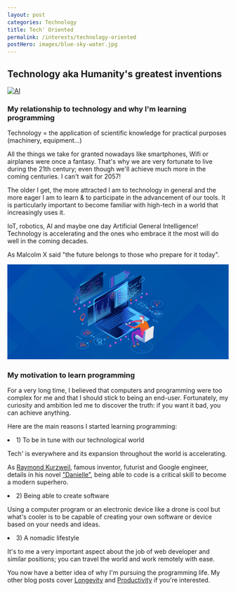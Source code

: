 ```yaml
---
layout: post
categories: Technology
title: Tech' Oriented
permalink: /interests/technology-oriented
postHero: images/blue-sky-water.jpg
---
```


<h2>
  Technology aka Humanity's greatest inventions
</h2>
<a href="{{ page.permalink}}"><img class="post-img-hero" src="http://i.hurimg.com/i/hdn/75/0x0/5deb806fd3806c0da89e6816.jpeg"
 alt="AI">
</a>

<h3 class="post-summary">
  My relationship to technology and why I'm learning programming
</h3>

<div class="first-sentence-techoriented">
  <p>
    Technology = the application of scientific knowledge for practical purposes (machinery, equipment...)
  </p>
</div>

 <p>
   All the things we take for granted nowadays like smartphones, Wifi or airplanes were once a fantasy.
   That's why we are very fortunate to live during the 21th century;
    even though we'll achieve much more in the coming centuries.  I can't wait for 2057!
</p>
<p>

</p>
<p>

</p>


<p>
  The older I get, the more attracted I am to technology in general and the more
  eager I am to learn & to participate in the advancement of our tools.
  It is particularly important to become familiar with high-tech in a world that increasingly uses it.
</p>

<p>
  IoT, robotics, AI and maybe one day Artificial General Intelligence!
  Technology is accelerating and the ones who embrace it the most will do well in the coming decades.
</p>
<p>
  As Malcolm X said "the future belongs to those who prepare for it today".
</p>

<img class="post-img" src="/images/programming.jpg" alt="programming">

<h3>
  My motivation to learn programming
</h3>

<p>
  For a very long time, I believed that computers and programming were too complex for me
  and that I should stick to being an end-user.
  Fortunately, my curiosity and ambition led me to discover the truth: if you want it bad, you can achieve anything.
</p>

<p>
  Here are the main reasons I started learning programming:
</p>

<div class="list-post-achievingmore">
  <li>
    1) To be in tune with our technological world
  </li>
  <p>
    Tech' is everywhere and its expansion throughout the world is accelerating.
  </p>
  <p>
    As <a href="https://en.wikipedia.org/wiki/Ray_Kurzweil" target="-_blank" rel="noopener">
    Raymond Kurzweil</a>, famous inventor, futurist and Google engineer, details in his novel
    <a href="https://www.danielleworld.com/" target="-_blank" rel="noopener">"Danielle"</a>,
    being able to code is a critical skill to become a modern superhero.
  </p>
  <li>
    2) Being able to create software
  </li>
  <p>
    Using a computer program or an electronic device like a drone is cool but what's cooler is to be capable of
    creating your own software or device based on your needs and ideas.
  </p>
  <li>
    3) A nomadic lifestyle
  </li>
  <p>
    It's to me a very important aspect about the job of web developer and similar positions;
    you can travel the world and work remotely with ease.
  </p>
</div>


<div class="last-sentence-post">
  <p>
    You now have a better idea of why I'm pursuing the programming life.
    My other blog posts cover <a href="/category/longevity" target="-_blank" rel="noopener">Longevity</a>
    and <a href="/category/productivity" target="-_blank" rel="noopener">Productivity</a> if you're interested.
  </p>
</div>
